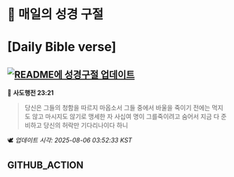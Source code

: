 # 🙏 매일의 성경 구절
# [Daily Bible verse]
## [![README에 성경구절 업데이트](https://github.com/DONGSUKA/first_test/actions/workflows/update-readme-bible.yml/badge.svg)](https://github.com/DONGSUKA/first_test/actions/workflows/update-readme-bible.yml)
<!-- START_BIBLE_VERSE -->
📖 **사도행전 23:21**
> 당신은 그들의 청함을 따르지 마옵소서 그들 중에서 바울을 죽이기 전에는 먹지도 않고 마시지도 않기로 맹세한 자 사십여 명이 그를죽이려고 숨어서 지금 다 준비하고 당신의 허락만 기다리나이다 하니

🕊️ _업데이트 시각: 2025-08-06 03:52:33 KST_
  <!-- END_BIBLE_VERSE -->
## GITHUB_ACTION
